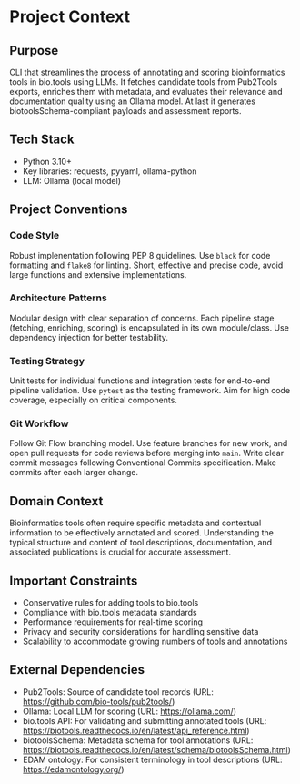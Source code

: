 # Project Context

## Purpose
CLI that streamlines the process of annotating and scoring bioinformatics tools in bio.tools using LLMs. It fetches candidate tools from Pub2Tools exports, enriches them with metadata, and evaluates their relevance and documentation quality using an Ollama model. At last it generates biotoolsSchema-compliant payloads and assessment reports.

## Tech Stack
- Python 3.10+
- Key libraries: requests, pyyaml, ollama-python
- LLM: Ollama (local model)

## Project Conventions

### Code Style
Robust implenentation following PEP 8 guidelines. Use `black` for code formatting and `flake8` for linting. Short, effective and precise code, avoid large functions and extensive implementations.

### Architecture Patterns
Modular design with clear separation of concerns. Each pipeline stage (fetching, enriching, scoring) is encapsulated in its own module/class. Use dependency injection for better testability.

### Testing Strategy
Unit tests for individual functions and integration tests for end-to-end pipeline validation. Use `pytest` as the testing framework. Aim for high code coverage, especially on critical components.

### Git Workflow
Follow Git Flow branching model. Use feature branches for new work, and open pull requests for code reviews before merging into `main`. Write clear commit messages following Conventional Commits specification. Make commits after each larger change.

## Domain Context
Bioinformatics tools often require specific metadata and contextual information to be effectively annotated and scored. Understanding the typical structure and content of tool descriptions, documentation, and associated publications is crucial for accurate assessment.

## Important Constraints
- Conservative rules for adding tools to bio.tools
- Compliance with bio.tools metadata standards
- Performance requirements for real-time scoring
- Privacy and security considerations for handling sensitive data
- Scalability to accommodate growing numbers of tools and annotations

## External Dependencies
- Pub2Tools: Source of candidate tool records (URL: https://github.com/bio-tools/pub2tools/)
- Ollama: Local LLM for scoring (URL: https://ollama.com/)
- bio.tools API: For validating and submitting annotated tools (URL: https://biotools.readthedocs.io/en/latest/api_reference.html)
- biotoolsSchema: Metadata schema for tool annotations (URL: https://biotools.readthedocs.io/en/latest/schema/biotoolsSchema.html)
- EDAM ontology: For consistent terminology in tool descriptions (URL: https://edamontology.org/)
